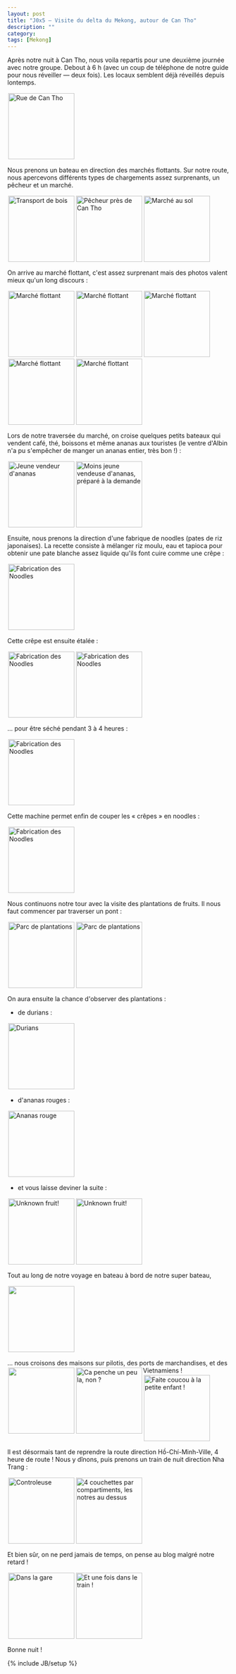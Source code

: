 ```yaml
---
layout: post
title: "J0x5 — Visite du delta du Mekong, autour de Can Tho"
description: ""
category:
tags: [Mekong]
---
```


Après notre nuit à Can Tho, nous voila repartis pour une deuxième journée avec notre groupe. Debout à 6 h (avec un coup de téléphone de notre guide pour nous réveiller — deux fois). Les locaux semblent déjà réveillés depuis lontemps.

<a href="/images/20130413-can-tho.jpg"><img src="/images/20130413-can-tho_thumb.jpg" style="height:150px;float:left;margin:2px" title="Rue de Can Tho" /></a>
<br style="clear:both"/>

Nous prenons un bateau en direction des marchés flottants. Sur notre route, nous apercevons différents types de chargements assez surprenants, un pêcheur et un marché.

<a href="/images/20130413-transport.jpg"><img src="/images/20130413-transport_thumb.jpg" style="height:150px;float:left;margin:2px" title="Transport de bois" /></a><!-- TODO crop -->
<a href="/images/20130413-peche.jpg"><img src="/images/20130413-peche_thumb.jpg" style="height:150px;float:left;margin:2px" title="Pêcheur près de Can Tho" /></a><!-- TODO crop -->
<a href="/images/20130413-marche-au-sol.jpg"><img src="/images/20130413-marche-au-sol_thumb.jpg" style="height:150px;float:left;margin:2px" title="Marché au sol" /></a><!-- TODO crop? -->
<br style="clear:both"/>

On arrive au marché flottant, c'est assez surprenant mais des photos valent mieux qu'un long discours :

<a href="/images/20130413-marches-flottants1.jpg"><img src="/images/20130413-marches-flottants1_thumb.jpg" style="height:150px;float:left;margin:2px" title="Marché flottant" /></a><!-- TODO crop -->
<a href="/images/20130413-marches-flottants2.jpg"><img src="/images/20130413-marches-flottants2_thumb.jpg" style="height:150px;float:left;margin:2px" title="Marché flottant" /></a><!-- TODO crop -->
<a href="/images/20130413-marches-flottants3.jpg"><img src="/images/20130413-marches-flottants3_thumb.jpg" style="height:150px;float:left;margin:2px" title="Marché flottant" /></a>
<a href="/images/20130413-marches-flottants4.jpg"><img src="/images/20130413-marches-flottants4_thumb.jpg" style="height:150px;float:left;margin:2px" title="Marché flottant" /></a>
<a href="/images/20130413-marches-flottants6.jpg"><img src="/images/20130413-marches-flottants6_thumb.jpg" style="height:150px;float:left;margin:2px" title="Marché flottant" /></a>
<br style="clear:both"/>

Lors de notre traversée du marché, on croise quelques petits bateaux qui vendent café, thé, boissons et même ananas aux touristes (le ventre d'Albin n'a pu s'empêcher de manger un ananas entier, très bon !) :

<a href="/images/20130413-marches-flottants5.jpg"><img src="/images/20130413-marches-flottants5_thumb.jpg" style="height:150px;float:left;margin:2px" title="Jeune vendeur d'ananas" /></a>
<a href="/images/20130413-marches-flottants7.jpg"><img src="/images/20130413-marches-flottants7_thumb.jpg" style="height:150px;float:left;margin:2px" title="Moins jeune vendeuse d'ananas, préparé à la demande" /></a>
<br style="clear:both"/>

Ensuite, nous prenons la direction d'une fabrique de noodles (pates de riz japonaises). La recette consiste à mélanger riz moulu, eau et tapioca pour obtenir une pate blanche assez liquide qu'ils font cuire comme une crêpe :

<a href="/images/20130413-noodles1.jpg"><img src="/images/20130413-noodles1_thumb.jpg" style="height:150px;float:left;margin:2px" title="Fabrication des Noodles" /></a>
<br style="clear:both"/>

Cette crêpe est ensuite étalée :

<a href="/images/20130413-noodles2.jpg"><img src="/images/20130413-noodles2_thumb.jpg" style="height:150px;float:left;margin:2px" title="Fabrication des Noodles" /></a>
<a href="/images/20130413-noodles3.jpg"><img src="/images/20130413-noodles3_thumb.jpg" style="height:150px;float:left;margin:2px" title="Fabrication des Noodles" /></a>
<br style="clear:both"/>

… pour être séché pendant 3 à 4 heures :

<a href="/images/20130413-noodles4.jpg"><img src="/images/20130413-noodles4_thumb.jpg" style="height:150px;float:left;margin:2px" title="Fabrication des Noodles" /></a>
<br style="clear:both"/>

Cette machine permet enfin de couper les « crêpes » en noodles :

<a href="/images/20130413-noodles5.jpg"><img src="/images/20130413-noodles5_thumb.jpg" style="height:150px;float:left;margin:2px" title="Fabrication des Noodles" /></a>
<br style="clear:both"/>

Nous continuons notre tour avec la visite des plantations de fruits. Il nous faut commencer par traverser un pont :

<a href="/images/20130413-fruits-plantations1.jpg"><img src="/images/20130413-fruits-plantations1_thumb.jpg" style="height:150px;float:left;margin:2px" title="Parc de plantations" /></a>
<a href="/images/20130413-fruits-plantations2.jpg"><img src="/images/20130413-fruits-plantations2_thumb.jpg" style="height:150px;float:left;margin:2px" title="Parc de plantations" /></a>
<br style="clear:both"/>

On aura ensuite la chance d'observer des plantations :

* de durians :

<a href="/images/20130413-fruits-plantations4.jpg"><img src="/images/20130413-fruits-plantations4_thumb.jpg" style="height:150px;float:left;margin:2px" title="Durians" /></a>
<br style="clear:both"/>

* d'ananas rouges :

<a href="/images/20130413-fruits-plantations6.jpg"><img src="/images/20130413-fruits-plantations6_thumb.jpg" style="height:150px;float:left;margin:2px" title="Ananas rouge" /></a>
<br style="clear:both"/>

* et vous laisse deviner la suite :

<a href="/images/20130413-fruits-plantations3.jpg"><img src="/images/20130413-fruits-plantations3_thumb.jpg" style="height:150px;float:left;margin:2px" title="Unknown fruit!" /></a>
<a href="/images/20130413-fruits-plantations5.jpg"><img src="/images/20130413-fruits-plantations5_thumb.jpg" style="height:150px;float:left;margin:2px" title="Unknown fruit!" /></a>
<br style="clear:both"/>

Tout au long de notre voyage en bateau à bord de notre super bateau,

<a href="/images/20130413-notre-bateau.jpg"><img src="/images/20130413-notre-bateau_thumb.jpg" style="height:150px;float:left;margin:2px" /></a>
<br style="clear:both"/>

… nous croisons des maisons sur pilotis, des ports de marchandises, et des Vietnamiens !
<a href="/images/20130413-maison-sur-pilotis.jpg"><img src="/images/20130413-maison-sur-pilotis_thumb.jpg" style="height:150px;float:left;margin:2px" /></a>
<a href="/images/20130413-en-bateau2.jpg"><img src="/images/20130413-en-bateau2_thumb.jpg" style="height:150px;float:left;margin:2px" title="Ca penche un peu la, non ?" /></a>
<a href="/images/20130413-en-bateau1.jpg"><img src="/images/20130413-en-bateau1_thumb.jpg" style="height:150px;float:left;margin:2px" title="Faite coucou à la petite enfant !" /></a>
<br style="clear:both"/>

Il est désormais tant de reprendre la route direction Hồ-Chí-Minh-Ville, 4 heure de route ! Nous y dînons, puis prenons un train de nuit direction Nha Trang :

<a href="/images/20130413-train-controleuse.jpg"><img src="/images/20130413-train-controleuse_thumb.jpg" style="height:150px;float:left;margin:2px" title="Controleuse" /></a>
<a href="/images/20130413-train-couchettes.jpg"><img src="/images/20130413-train-couchettes_thumb.jpg" style="height:150px;float:left;margin:2px" title="4 couchettes par compartiments, les notres au dessus" /></a>
<br style="clear:both"/>

Et bien sûr, on ne perd jamais de temps, on pense au blog malgré notre retard !

<a href="/images/20130413-blog-gare.jpg"><img src="/images/20130413-blog-gare_thumb.jpg" style="height:150px;float:left;margin:2px" title="Dans la gare" /></a>
<a href="/images/20130413-train-blog.jpg"><img src="/images/20130413-train-blog_thumb.jpg" style="height:150px;float:left;margin:2px" title="Et une fois dans le train !" /></a>
<br style="clear:both"/>

Bonne nuit !

<!-- TODO ref Wang & Aurélie, Solène & Nicolas -->

{% include JB/setup %}
